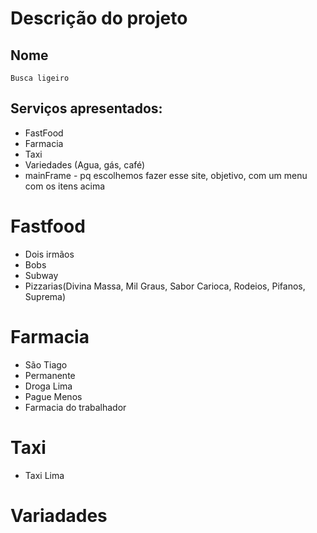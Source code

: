 # Descrição do projeto

## Nome
	Busca ligeiro

## Serviços apresentados:

  - FastFood
  - Farmacia
  - Taxi
  - Variedades (Agua, gás, café)
  - mainFrame - pq escolhemos fazer esse site, objetivo, com um menu com os itens acima

# Fastfood 
  
  - Dois irmãos
  - Bobs
  - Subway
  - Pizzarias(Divina Massa, Mil Graus, Sabor Carioca, Rodeios, Pifanos, Suprema)
    
# Farmacia
  
  - São Tiago
  - Permanente
  - Droga Lima
  - Pague Menos
  - Farmacia do trabalhador

# Taxi
  
  - Taxi Lima
	
# Variadades
